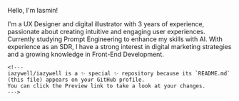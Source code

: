 Hello, I'm Iasmin!

I'm a UX Designer and digital illustrator with 3 years of experience, passionate about creating intuitive and engaging user experiences. Currently studying Prompt Engineering to enhance my skills with AI. With experience as an SDR, I have a strong interest in digital marketing strategies and a growing knowledge in Front-End Development.
```
<!---
iazywell/iazywell is a ✨ special ✨ repository because its `README.md` (this file) appears on your GitHub profile.
You can click the Preview link to take a look at your changes.
--->
